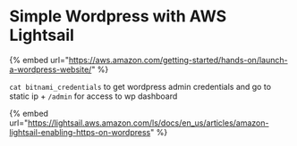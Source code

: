 # Simple Wordpress with AWS Lightsail

{% embed url="https://aws.amazon.com/getting-started/hands-on/launch-a-wordpress-website/" %}

`cat bitnami_credentials` to get wordpress admin credentials and go to static ip + `/admin` for access to wp dashboard

{% embed url="https://lightsail.aws.amazon.com/ls/docs/en_us/articles/amazon-lightsail-enabling-https-on-wordpress" %}

